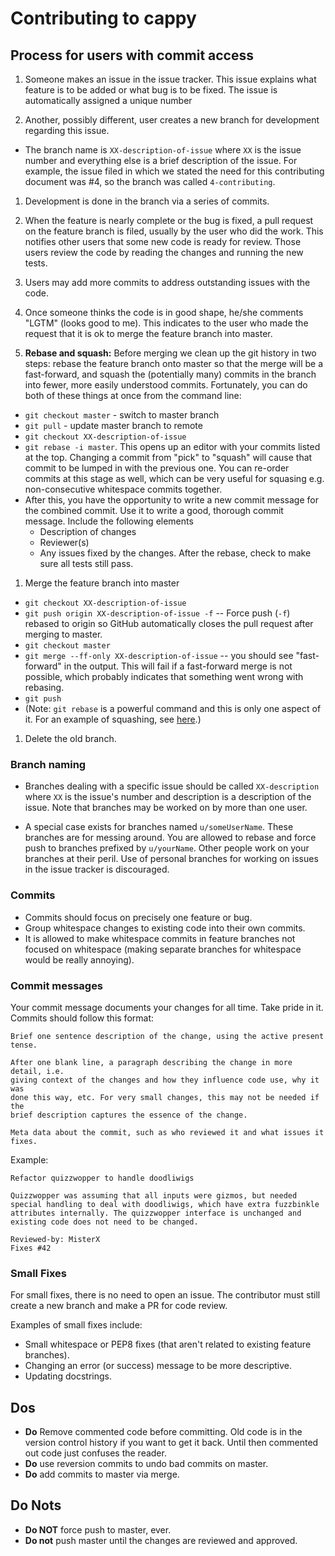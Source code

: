 # Contributing to cappy

## Process for users with commit access

1. Someone makes an issue in the issue tracker.
This issue explains what feature is to be added or what bug is to be fixed.
The issue is automatically assigned a unique number

1. Another, possibly different, user creates a new branch for development regarding this issue.
 * The branch name is `XX-description-of-issue` where `XX` is the issue number and everything else is a brief description of the issue.
For example, the issue filed in which we stated the need for this contributing document was #4, so the branch was called `4-contributing`.

1. Development is done in the branch via a series of commits.

1. When the feature is nearly complete or the bug is fixed, a pull request on the feature branch is filed, usually by the user who did the work.
This notifies other users that some new code is ready for review.
Those users review the code by reading the changes and running the new tests.

1. Users may add more commits to address outstanding issues with the code.

1. Once someone thinks the code is in good shape, he/she comments "LGTM" (looks good to me).
This indicates to the user who made the request that it is ok to merge the feature branch into master.

1. **Rebase and squash:** Before merging we clean up the git history in two steps:
rebase the feature branch onto master so that the merge will be a fast-forward,
and squash the (potentially many) commits in the branch into fewer, more easily understood commits.
Fortunately, you can do both of these things at once from the command line:
  * `git checkout master` - switch to master branch
  * `git pull` - update master branch to remote
  * `git checkout XX-description-of-issue`
  * `git rebase -i master`. This opens up an editor with your commits listed at the top.
Changing a commit from "pick" to "squash" will cause that commit to be lumped in with the previous one.
You can re-order commits at this stage as well, which can be very useful for squasing e.g. non-consecutive whitespace commits together.
  * After this, you have the opportunity to write a new commit message for the combined commit. Use it to write a good, thorough commit message. Include the following elements
    * Description of changes
    * Reviewer(s)
    * Any issues fixed by the changes.
After the rebase, check to make sure all tests still pass.

1. Merge the feature branch into master
  * `git checkout XX-description-of-issue`
  * `git push origin XX-description-of-issue -f` -- Force push (`-f`) rebased to origin so GitHub automatically closes the pull request after merging to master.
  * `git checkout master`
  * `git merge --ff-only XX-description-of-issue` -- you should see "fast-forward" in the output. This will fail if a fast-forward merge is not possible, which probably indicates that something went wrong with rebasing.
  * `git push`
  * (Note: `git rebase` is a powerful command and this is only one aspect of it.
For an example of squashing, see [here](http://gitready.com/advanced/2009/02/10/squashing-commits-with-rebase.html).)

1. Delete the old branch.


### Branch naming

* Branches dealing with a specific issue should be called `XX-description` where `XX` is the issue's number and description is a description of the issue.
Note that branches may be worked on by more than one user.

* A special case exists for branches named `u/someUserName`.
These branches are for messing around.
You are allowed to rebase and force push to branches prefixed by `u/yourName`.
Other people work on your branches at their peril.
Use of personal branches for working on issues in the issue tracker is discouraged.


### Commits

* Commits should focus on precisely one feature or bug.
* Group whitespace changes to existing code into their own commits.
* It is allowed to make whitespace commits in feature branches not focused on whitespace (making separate branches for whitespace would be really annoying).

### Commit messages

Your commit message documents your changes for all time. Take pride in it. Commits should follow this format:

```
Brief one sentence description of the change, using the active present tense.
 
After one blank line, a paragraph describing the change in more detail, i.e.
giving context of the changes and how they influence code use, why it was
done this way, etc. For very small changes, this may not be needed if the
brief description captures the essence of the change.

Meta data about the commit, such as who reviewed it and what issues it fixes.
```
Example:

```
Refactor quizzwopper to handle doodliwigs
 
Quizzwopper was assuming that all inputs were gizmos, but needed
special handling to deal with doodliwigs, which have extra fuzzbinkle
attributes internally. The quizzwopper interface is unchanged and
existing code does not need to be changed.

Reviewed-by: MisterX
Fixes #42 
```

### Small Fixes

For small fixes, there is no need to open an issue.
The contributor must still create a new branch and make a PR for code review.

Examples of small fixes include:
 * Small whitespace or PEP8 fixes (that aren't related to existing feature branches).
 * Changing an error (or success) message to be more descriptive.
 * Updating docstrings.


## Dos

* **Do** Remove commented code before committing. Old code is in the version control history if you want to get it back. Until then commented out code just confuses the reader.
* **Do** use reversion commits to undo bad commits on master.
* **Do** add commits to master via merge.

## Do Nots

* **Do NOT** force push to master, ever.
* **Do not** push master until the changes are reviewed and approved.

